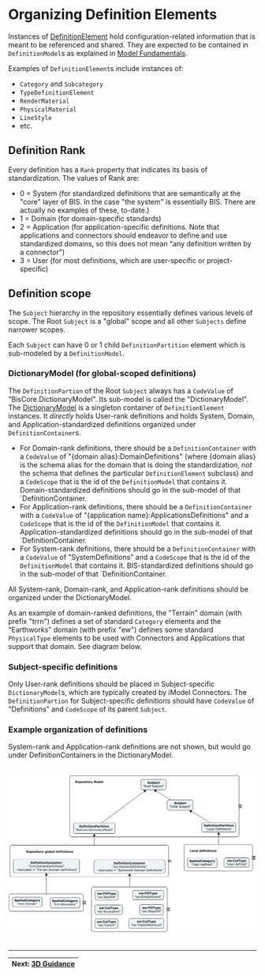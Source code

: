 # Organizing Definition Elements

Instances of [DefinitionElement](../glossary.md#DefinitionElement) hold configuration-related information that is meant to be referenced and shared. They are expected to be contained in `DefinitionModel`s as explained in [Model Fundamentals](../foundation/model-fundamentals.md).

Examples of `DefinitionElement`s include instances of:

* `Category` and `Subcategory`
* `TypeDefinitionElement`
* `RenderMaterial`
* `PhysicalMaterial`
* `LineStyle`
* etc.

## Definition Rank

Every definition has a `Rank` property that indicates its basis of standardization. The values of Rank are:

* 0 = System (for standardized definitions that are semantically at the "core" layer of BIS. In the case "the system" is essentially BIS. There are actually no examples of these, to-date.)
* 1 = Domain (for domain-specific standards)
* 2 = Application (for application-specific definitions. Note that applications and connectors should endeavor to define and use standardized domains, so this does not mean "any definition written by a connector")
* 3 = User (for most definitions, which are user-specific or project-specific)

## Definition scope

The `Subject` hierarchy in the repository essentially defines various levels of scope. The Root `Subject` is a "global" scope and all other `Subjects` define narrower scopes.

Each `Subject` can have 0 or 1 child `DefinitionPartition` element which is sub-modeled by a `DefinitionModel`.

### DictionaryModel (for global-scoped definitions)

The `DefinitionPartion` of the Root `Subject` always has a `CodeValue` of "BisCore.DictionaryModel". Its sub-model is called the "DictionaryModel". The [DictionaryModel](../glossary.md#DictionaryModel) is a singleton container of `DefinitionElement` instances. It *directly* holds User-rank definitions and holds System, Domain, and Application-standardized definitions organized under `DefinitionContainer`s.

* For Domain-rank definitions, there should be a `DefinitionContainer` with a `CodeValue` of "{domain alias}:DomainDefinitions" (where {domain alias} is the schema alias for the domain that is doing the standardization, *not* the schema that defines the particular `DefinitionElement` subclass) and a `CodeScope` that is the id of the `DefinitionModel` that contains it. Domain-standardized definitions should go in the sub-model of that `DefinitionContainer.
* For Application-rank definitions, there should be a `DefinitionContainer` with a `CodeValue` of "{application name}:ApplicationsDefinitions" and a `CodeScope` that is the id of the `DefinitionModel` that contains it. Application-standardized definitions should go in the sub-model of that `DefinitionContainer.
* For System-rank definitions, there should be a `DefinitionContainer` with a `CodeValue` of "SystemDefinitions" and a `CodeScope` that is the id of the `DefinitionModel` that contains it. BIS-standardized definitions should go in the sub-model of that `DefinitionContainer.

All System-rank, Domain-rank, and Application-rank definitions should be organized under the DictionaryModel.

As an example of domain-ranked definitions, the "Terrain" domain (with prefix "trrn") defines a set of standard `Category` elements and the "Earthworks" domain (with prefix "ew") defines some standard `PhysicalType` elements to be used with Connectors and Applications that support that domain. See diagram below.

### Subject-specific definitions

Only User-rank definitions should be placed in Subject-specific `DictionaryModel`s, which are typically created by iModel Connectors. The `DefinitionPartion` for Subject-specific definitions should have `CodeValue` of "Definitions" and `CodeScope` of its parent `Subject`.

### Example organization of definitions

System-rank and Application-rank definitions are not shown, but would go under DefinitionContainers in the DictionaryModel.

&nbsp;
![Repository-Global DefinitionElements](../media/repository-global-definitions.png)
&nbsp;

---
| Next: [3D Guidance](../physical-perspective/3d-guidance.md)
|:---

